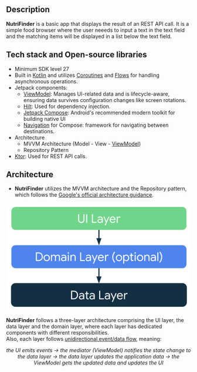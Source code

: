 ## Description
**NutriFinder** is a basic app that displays the result of an REST API call. It is a simple food browser where the user neeeds to input a text in the text field and the matching items will be displayed in a list below the text field.

## Tech stack and Open-source libraries
- Minimum SDK level 27
- Built in [Kotlin](https://kotlinlang.org/) and utilizes [Coroutines](https://github.com/Kotlin/kotlinx.coroutines) and [Flows](https://kotlin.github.io/kotlinx.coroutines/kotlinx-coroutines-core/kotlinx.coroutines.flow/) for handling asynchronous operations.
- Jetpack components:
    - [ViewModel](https://developer.android.com/topic/libraries/architecture/viewmodel): Manages UI-related data and is lifecycle-aware, ensuring data survives configuration changes like screen rotations.
    - [Hilt](https://dagger.dev/hilt/): Used for dependency injection.
    - [Jetpack Compose](https://developer.android.com/jetpack/compose): Android's recommended modern toolkit for building native UI
    - [Navigation](https://developer.android.com/guide/navigation) for Compose: framework for navigating between destinations.
- Architecture
    - MVVM Architecture (Model - View - [ViewModel](https://developer.android.com/topic/libraries/architecture/viewmodel))
    - Repository Pattern
- [Ktor](https://ktor.io/): Used for REST API calls.

## Architecture
- **NutriFinder** utilizes the MVVM architecture and the Repository pattern, which follows the [Google's official architecture guidance](https://developer.android.com/topic/architecture).

![architecture](previews/architecture_layers.png)

**NutriFinder** follows a three-layer architecture comprising the UI layer, the data layer and the domain layer, where each layer has dedicated components with different responsibilities.<br>
Also, each layer follows [unidirectional event/data flow](https://developer.android.com/topic/architecture/ui-layer#udf), meaning:<br>
<p align="center"><i>the UI emits events → the mediator (ViewModel) notifies the state change to the data layer → the data layer updates the application data → the ViewModel gets the updated data and updates the UI</i></p>